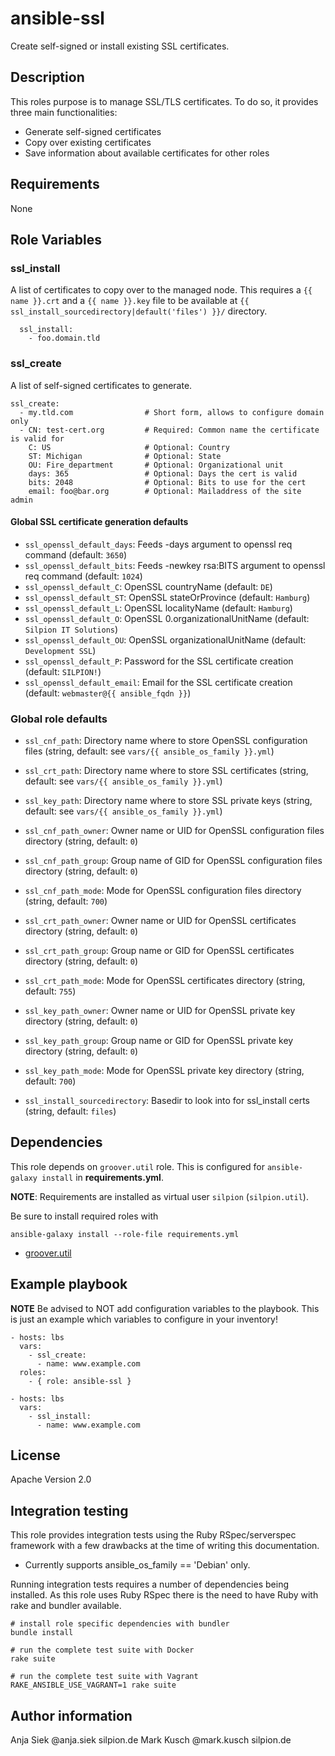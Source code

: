 # ansible-ssl

Create self-signed or install existing SSL certificates.

## Description

This roles purpose is to manage SSL/TLS certificates. To do so, it provides
three main functionalities:

* Generate self-signed certificates
* Copy over existing certificates
* Save information about available certificates for other roles

## Requirements

None

## Role Variables

### ssl_install

A list of certificates to copy over to the managed node. This requires
a ``{{ name }}.crt`` and a ``{{ name }}.key`` file to be available at
``{{ ssl_install_sourcedirectory|default('files') }}/`` directory.

      ssl_install:
        - foo.domain.tld

### ssl_create

A list of self-signed certificates to generate.


    ssl_create:
      - my.tld.com                # Short form, allows to configure domain only
      - CN: test-cert.org         # Required: Common name the certificate is valid for
        C: US                     # Optional: Country
        ST: Michigan              # Optional: State
        OU: Fire_department       # Optional: Organizational unit
        days: 365                 # Optional: Days the cert is valid
        bits: 2048                # Optional: Bits to use for the cert
        email: foo@bar.org        # Optional: Mailaddress of the site admin


#### Global SSL certificate generation defaults

* ``ssl_openssl_default_days``: Feeds -days argument to openssl req command (default: ``3650``)
* ``ssl_openssl_default_bits``: Feeds -newkey rsa:BITS argument to openssl req command (default: ``1024``)
* ``ssl_openssl_default_C``: OpenSSL countryName (default: ``DE``)
* ``ssl_openssl_default_ST``: OpenSSL stateOrProvince (default: ``Hamburg``)
* ``ssl_openssl_default_L``: OpenSSL localityName (default: ``Hamburg``)
* ``ssl_openssl_default_O``: OpenSSL 0.organizationalUnitName (default: ``Silpion IT Solutions``)
* ``ssl_openssl_default_OU``: OpenSSL organizationalUnitName (default: ``Development SSL``)
* ``ssl_openssl_default_P``: Password for the SSL certificate creation (default: ``SILPION!``)
* ``ssl_openssl_default_email``: Email for the SSL certificate creation (default: ``webmaster@{{ ansible_fqdn }}``)

### Global role defaults

* ``ssl_cnf_path``: Directory name where to store OpenSSL configuration files (string, default: see ``vars/{{ ansible_os_family }}.yml``)
* ``ssl_crt_path``: Directory name where to store SSL certificates (string, default: see ``vars/{{ ansible_os_family }}.yml``)
* ``ssl_key_path``: Directory name where to store SSL private keys (string, default: see ``vars/{{ ansible_os_family }}.yml``)

* ``ssl_cnf_path_owner``: Owner name or UID for OpenSSL configuration files directory (string, default: ``0``)
* ``ssl_cnf_path_group``: Group name of GID for OpenSSL configuration files directory (string, default: ``0``)
* ``ssl_cnf_path_mode``: Mode for OpenSSL configuration files directory (string, default: ``700``)

* ``ssl_crt_path_owner``: Owner name or UID for OpenSSL certificates directory (string, default: ``0``)
* ``ssl_crt_path_group``: Group name or GID for OpenSSL certificates directory (string, default: ``0``)
* ``ssl_crt_path_mode``: Mode for OpenSSL certificates directory (string, default: ``755``)

* ``ssl_key_path_owner``: Owner name or UID for OpenSSL private key directory (string, default: ``0``)
* ``ssl_key_path_group``: Group name or GID for OpenSSL private key directory (string, default: ``0``)
* ``ssl_key_path_mode``: Mode for OpenSSL private key directory (string, default: ``700``)

* ``ssl_install_sourcedirectory``: Basedir to look into for ssl\_install certs (string, default: ``files``)

## Dependencies

This role depends on ``groover.util`` role. This is configured
for ``ansible-galaxy install`` in **requirements.yml**.

**NOTE**: Requirements are installed as virtual user ``silpion``
(``silpion.util``).

Be sure to install required roles with

    ansible-galaxy install --role-file requirements.yml

* [groover.util](https://github.com/silpion/ansible-util)

## Example playbook

**NOTE** Be advised to NOT add configuration variables to the playbook.
This is just an example which variables to configure in your inventory!

    - hosts: lbs
      vars:
        - ssl_create:
          - name: www.example.com
      roles:
        - { role: ansible-ssl }

<!-- -->

    - hosts: lbs
      vars:
        - ssl_install:
          - name: www.example.com

## License

Apache Version 2.0

## Integration testing

This role provides integration tests using the Ruby RSpec/serverspec framework
with a few drawbacks at the time of writing this documentation.

- Currently supports ansible_os_family == 'Debian' only.

Running integration tests requires a number of dependencies being
installed. As this role uses Ruby RSpec there is the need to have
Ruby with rake and bundler available.

    # install role specific dependencies with bundler
    bundle install

<!-- -->

    # run the complete test suite with Docker
    rake suite

<!-- -->

    # run the complete test suite with Vagrant
    RAKE_ANSIBLE_USE_VAGRANT=1 rake suite


## Author information

Anja Siek @anja.siek silpion.de
Mark Kusch @mark.kusch silpion.de


<!-- vim: set nofen ts=4 sw=4 et: -->
